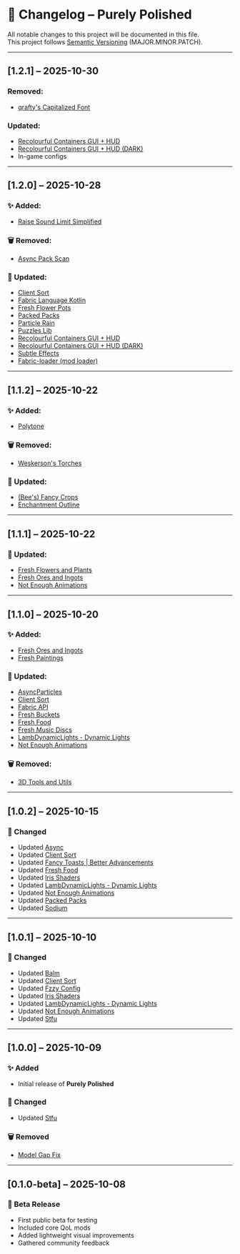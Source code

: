# 📜 Changelog – Purely Polished

All notable changes to this project will be documented in this file.  
This project follows [Semantic Versioning](https://semver.org/) (MAJOR.MINOR.PATCH).

---

## [1.2.1] – 2025-10-30

### Removed:
- [qrafty's Capitalized Font](https://modrinth.com/resourcepack/qraftys-capitalized-font)
### Updated:
- [Recolourful Containers GUI + HUD](https://modrinth.com/resourcepack/recolourful-containers-gui)
- [Recolourful Containers GUI + HUD (DARK)](https://modrinth.com/resourcepack/recolourful-containers-gui-hud-dark)
- In-game configs

---

## [1.2.0] – 2025-10-28

### ✨ Added:
- [Raise Sound Limit Simplified](https://modrinth.com/mod/rsls)
### 🗑️ Removed:
- [Async Pack Scan](https://modrinth.com/mod/async-pack-scan)
### 🔧 Updated:
- [Client Sort](https://modrinth.com/mod/clientsort)
- [Fabric Language Kotlin](https://modrinth.com/mod/fabric-language-kotlin)
- [Fresh Flower Pots](https://modrinth.com/resourcepack/fresh-flower-pots)
- [Packed Packs](https://modrinth.com/mod/packed-packs)
- [Particle Rain](https://modrinth.com/mod/particle-rain)
- [Puzzles Lib](https://modrinth.com/mod/puzzles-lib)
- [Recolourful Containers GUI + HUD](https://modrinth.com/resourcepack/recolourful-containers-gui)
- [Recolourful Containers GUI + HUD (DARK)](https://modrinth.com/resourcepack/recolourful-containers-gui-hud-dark)
- [Subtle Effects](https://modrinth.com/mod/subtle-effects)
- [Fabric-loader (mod loader)](https://fabricmc.net/)

---

## [1.1.2] – 2025-10-22

### ✨ Added:
- [Polytone](https://modrinth.com/mod/polytone)
### 🗑️ Removed:
- [Weskerson's Torches](https://modrinth.com/resourcepack/weskersons-torches)
### 🔧 Updated:
- [(Bee's) Fancy Crops](https://modrinth.com/resourcepack/fancy-crops)
- [Enchantment Outline](https://modrinth.com/resourcepack/enchantment-outline)

---

## [1.1.1] – 2025-10-22

### 🔧 Updated:
- [Fresh Flowers and Plants](https://modrinth.com/resourcepack/fresh-flowers-and-plants)
- [Fresh Ores and Ingots](https://modrinth.com/resourcepack/fresh-ores-and-ingots)
- [Not Enough Animations](https://modrinth.com/mod/not-enough-animations)

---

## [1.1.0] – 2025-10-20

### ✨ Added:
- [Fresh Ores and Ingots](https://modrinth.com/resourcepack/fresh-ores-and-ingots)
- [Fresh Paintings](https://modrinth.com/resourcepack/fresh-paintings)

### 🔧 Updated:
- [AsyncParticles](https://modrinth.com/mod/asyncparticles)
- [Client Sort](https://modrinth.com/mod/clientsort)
- [Fabric API](https://modrinth.com/mod/fabric-api)
- [Fresh Buckets](https://modrinth.com/resourcepack/fresh-buckets)
- [Fresh Food](https://modrinth.com/resourcepack/fresh-food)
- [Fresh Music Discs](https://modrinth.com/resourcepack/fresh-music-discs)
- [LambDynamicLights - Dynamic Lights](https://modrinth.com/mod/lambdynamiclights)
- [Not Enough Animations](https://modrinth.com/mod/not-enough-animations)

### 🗑️ Removed:
- [3D Tools and Utils](https://modrinth.com/resourcepack/tools-and-utils)

---

## [1.0.2] – 2025-10-15

### 🔧 Changed
- Updated [Async](https://modrinth.com/mod/async)
- Updated [Client Sort](https://modrinth.com/mod/clientsort)
- Updated [Fancy Toasts | Better Advancements](https://modrinth.com/mod/fancy-toasts)
- Updated [Fresh Food](https://modrinth.com/resourcepack/fresh-food)
- Updated [Iris Shaders](https://modrinth.com/mod/iris)
- Updated [LambDynamicLights - Dynamic Lights](https://modrinth.com/mod/lambdynamiclights)
- Updated [Not Enough Animations](https://modrinth.com/mod/not-enough-animations)
- Updated [Packed Packs](https://modrinth.com/mod/packed-packs)
- Updated [Sodium](https://modrinth.com/mod/sodium)

---

## [1.0.1] – 2025-10-10

### 🔧 Changed
- Updated [Balm](https://modrinth.com/mod/balm)
- Updated [Client Sort](https://modrinth.com/mod/clientsort)
- Updated [Fzzy Config](https://modrinth.com/mod/fzzy-config)
- Updated [Iris Shaders](https://modrinth.com/mod/iris)
- Updated [LambDynamicLights - Dynamic Lights](https://modrinth.com/mod/lambdynamiclights)
- Updated [Not Enough Animations](https://modrinth.com/mod/not-enough-animations)
- Updated [Stfu](https://modrinth.com/mod/shuttfup)

---

## [1.0.0] – 2025-10-09

### ✨ Added
- Initial release of **Purely Polished**

### 🔧 Changed
- Updated [Stfu](https://modrinth.com/mod/shuttfup)

### 🗑️ Removed
- [Model Gap Fix](https://modrinth.com/mod/modelfix)

---

## [0.1.0-beta] – 2025-10-08
### 🚀 Beta Release
- First public beta for testing
- Included core QoL mods
- Added lightweight visual improvements
- Gathered community feedback
